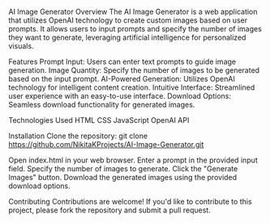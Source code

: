 AI Image Generator
Overview
The AI Image Generator is a web application that utilizes OpenAI technology to create custom images based on user prompts. It allows users to input prompts and specify the number of images they want to generate, leveraging artificial intelligence for personalized visuals.

Features
Prompt Input: Users can enter text prompts to guide image generation.
Image Quantity: Specify the number of images to be generated based on the input prompt.
AI-Powered Generation: Utilizes OpenAI technology for intelligent content creation.
Intuitive Interface: Streamlined user experience with an easy-to-use interface.
Download Options: Seamless download functionality for generated images.

Technologies Used
HTML
CSS
JavaScript
OpenAI API


Installation
Clone the repository:
git clone https://github.com/NikitaKProjects/AI-Image-Generator.git


Open index.html in your web browser.
Enter a prompt in the provided input field.
Specify the number of images to generate.
Click the "Generate Images" button.
Download the generated images using the provided download options.

Contributing
Contributions are welcome! If you'd like to contribute to this project, please fork the repository and submit a pull request.
